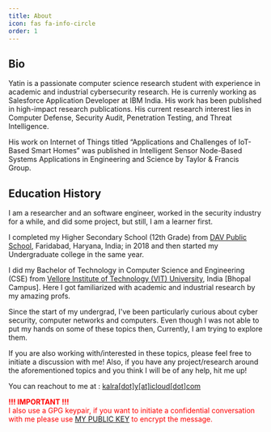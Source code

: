```yaml
---
title: About
icon: fas fa-info-circle
order: 1
---
```


## Bio
Yatin is a passionate computer science research student with experience in academic and industrial cybersecurity research. He is currenly working as Salesforce Application Developer at IBM India. His work has been published in high-impact research publications. His current research interest lies in Computer Defense, Security Audit, Penetration Testing, and Threat Intelligence.

His work on Internet of Things titled “Applications and Challenges of IoT-Based Smart Homes” was published in Intelligent Sensor Node-Based Systems Applications in Engineering and Science by Taylor & Francis Group.

## Education History
I am a researcher and an software engineer, worked in the security industry for a while, and did some project, but still, I am a learner first.

I completed my Higher Secondary School (12th Grade) from <a class="link" href="https://en.wikipedia.org/wiki/D.A.V._College_Managing_Committee">DAV Public School</a>, Faridabad, Haryana, India; in 2018 and then started my Undergraduate college in the same year.

I did my Bachelor of Technology in Computer Science and Engineering (CSE) from <a class="link" href="https://vitbhopal.ac.in/">Vellore Institute of Technology (VIT) University</a>, India [Bhopal Campus]. Here I got familiarized with academic and industrial research by my amazing profs.

Since the start of my undergrad, I've been particularly curious about cyber security, computer networks and computers. Even though I was not able to put my hands on some of these topics then, Currently, I am trying to explore them.

If you are also working with/interested in these topics, please feel free to initiate a discussion with me!
Also, if you have any project/research around the aforementioned topics and you think I will be of any help, hit me up!

You can reachout to me at : [kalra[dot]y[at]icloud[dot]com](mailto:kalra.y@icloud.com)

<p style="color: red;"><strong>!!! IMPORTANT !!!</strong>
<br>
I also use a GPG keypair, if you want to initiate a confidential conversation with me please use <a class="link" href="https://kalrayati.github.io/pubkey">MY PUBLIC KEY</a> to encrypt the message.</p>
